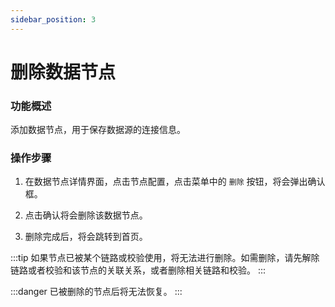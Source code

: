 ```yaml
---
sidebar_position: 3
---
```


# 删除数据节点

### 功能概述

添加数据节点，用于保存数据源的连接信息。

### 操作步骤

1. 在数据节点详情界面，点击节点配置，点击菜单中的 `删除` 按钮，将会弹出确认框。

2. 点击确认将会删除该数据节点。

3. 删除完成后，将会跳转到首页。

:::tip
如果节点已被某个链路或校验使用，将无法进行删除。如需删除，请先解除链路或者校验和该节点的关联关系，或者删除相关链路和校验。
:::

:::danger
已被删除的节点后将无法恢复。
:::
